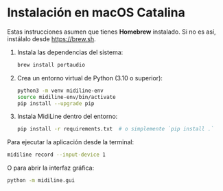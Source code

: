 # Instalación en macOS Catalina

Estas instrucciones asumen que tienes **Homebrew** instalado. Si no es así, instálalo desde https://brew.sh.

1. Instala las dependencias del sistema:
   ```bash
   brew install portaudio
   ```
2. Crea un entorno virtual de Python (3.10 o superior):
   ```bash
   python3 -m venv midiline-env
   source midiline-env/bin/activate
   pip install --upgrade pip
   ```
3. Instala MidiLine dentro del entorno:
   ```bash
   pip install -r requirements.txt  # o simplemente `pip install .`
   ```

Para ejecutar la aplicación desde la terminal:
```bash
midiline record --input-device 1
```
O para abrir la interfaz gráfica:
```bash
python -m midiline.gui
```

